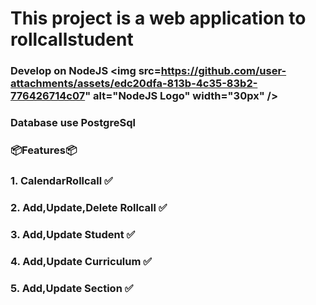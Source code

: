# This project is a web application to rollcallstudent

### Develop on NodeJS <img src=https://github.com/user-attachments/assets/edc20dfa-813b-4c35-83b2-776426714c07" alt="NodeJS Logo" width="30px" />

### Database use PostgreSql


### 📦Features📦

### 1. CalendarRollcall ✅

### 2. Add,Update,Delete Rollcall ✅

### 3. Add,Update Student ✅

### 4. Add,Update Curriculum ✅

### 5. Add,Update Section ✅
